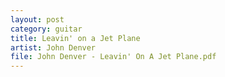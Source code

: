 ```yaml
---
layout: post
category: guitar
title: Leavin' on a Jet Plane
artist: John Denver
file: John Denver - Leavin' On A Jet Plane.pdf
---
```

